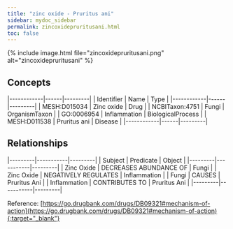 ```yaml
---
title: "zinc oxide - Pruritus ani"
sidebar: mydoc_sidebar
permalink: zincoxidepruritusani.html
toc: false 
---
```


{% include image.html file="zincoxidepruritusani.png" alt="zincoxidepruritusani" %}

## Concepts

|------------|------|---------|
| Identifier | Name | Type    |
|------------|------|---------|
| MESH:D015034 | Zinc oxide | Drug |
| NCBITaxon:4751 | Fungi | OrganismTaxon |
| GO:0006954 | Inflammation | BiologicalProcess |
| MESH:D011538 | Pruritus ani | Disease |
|------------|------|---------|

## Relationships

|---------|-----------|---------|
| Subject | Predicate | Object  |
|---------|-----------|---------|
| Zinc Oxide | DECREASES ABUNDANCE OF | Fungi |
| Zinc Oxide | NEGATIVELY REGULATES | Inflammation |
| Fungi | CAUSES | Pruritus Ani |
| Inflammation | CONTRIBUTES TO | Pruritus Ani |
|---------|-----------|---------|

Reference: [https://go.drugbank.com/drugs/DB09321#mechanism-of-action](https://go.drugbank.com/drugs/DB09321#mechanism-of-action){:target="_blank"}
